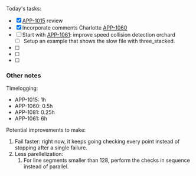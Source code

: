 Today's tasks:
- [x] [APP-1015](https://agxeed.atlassian.net/browse/APP-1015) review
- [x] Incorporate comments Charlotte [APP-1060](https://agxeed.atlassian.net/browse/APP-1060)
- [ ]  Start with [APP-1061](https://agxeed.atlassian.net/browse/APP-1061): improve speed collision detection orchard
    - [ ] Setup an example that shows the slow file with three_stacked.
- [ ] 
- [ ] 
- [ ]  

### Other notes

Timelogging:
- APP-1015: 1h
- APP-1060: 0.5h
- APP-1081: 0.25h
- APP-1061: 6h


Potential improvements to make:
1. Fail faster: right now, it keeps going checking every point instead of stopping after a single failure.
2. Less parellelization: 
    1. For line segments smaller than 128, perform the checks in sequence instead of parallel.